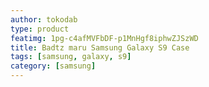 ```yaml
---
author: tokodab
type: product
featimg: 1pg-c4afMVFbDF-p1MnHgf8iphwZJSzWD
title: Badtz maru Samsung Galaxy S9 Case
tags: [samsung, galaxy, s9]
category: [samsung]
---
```

